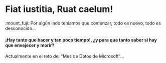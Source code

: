 # Fiat iustitia, Ruat caelum!

<!--
**Alfa-Hyperion/Alfa-Hyperion** is a ✨ _special_ ✨ repository because its `README.md` (this file) appears on your GitHub profile.

Here are some ideas to get you started:

- 🔭 I’m currently working on ...
- 🌱 I’m currently learning ...
- 👯 I’m looking to collaborate on ...
- 🤔 I’m looking for help with ...
- 💬 Ask me about ...
- 📫 How to reach me: ...
- 😄 Pronouns: ...
- ⚡ Fun fact: ...
-->:mount_fuji: Por algún lado teniamos que comenzar, todo es nuevo, todo es desconocido...
#### ¡Hay tanto que hacer y tan poco tiempo!, ¿y para que tanto saber si hay que envejecer y morir?
Actualmente en el reto del "Mes de Datos de Microsoft"...

